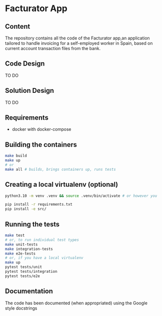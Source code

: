 # Facturator App

## Content

The repository contains all the code of the Facturator app,an application tailored
to handle invoicing for a self-employed worker in Spain, based on current account
transaction files from the bank.  

## Code Design

TO DO

## Solution Design

TO DO

## Requirements

* docker with docker-compose

## Building the containers

```sh
make build
make up
# or
make all # builds, brings containers up, runs tests
```


## Creating a local virtualenv (optional)

```sh
python3.10 -m venv .venv && source .venv/bin/activate # or however you like to create virtualenvs

pip install -r requirements.txt
pip install -e src/
```

<!-- TODO: use a make pipinstall command -->

## Running the tests

```sh
make test
# or, to run individual test types
make unit-tests
make integration-tests
make e2e-tests
# or, if you have a local virtualenv
make up
pytest tests/unit
pytest tests/integration
pytest tests/e2e
```


## Documentation

The code has been documented (when appropriated) using the Google style docstrings